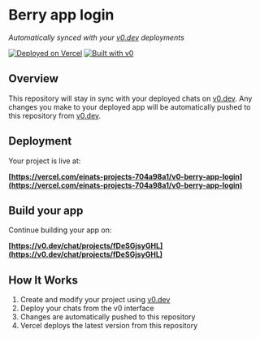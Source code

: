 # Berry app login

*Automatically synced with your [v0.dev](https://v0.dev) deployments*

[![Deployed on Vercel](https://img.shields.io/badge/Deployed%20on-Vercel-black?style=for-the-badge&logo=vercel)](https://vercel.com/einats-projects-704a98a1/v0-berry-app-login)
[![Built with v0](https://img.shields.io/badge/Built%20with-v0.dev-black?style=for-the-badge)](https://v0.dev/chat/projects/fDeSGjsyGHL)

## Overview

This repository will stay in sync with your deployed chats on [v0.dev](https://v0.dev).
Any changes you make to your deployed app will be automatically pushed to this repository from [v0.dev](https://v0.dev).

## Deployment

Your project is live at:

**[https://vercel.com/einats-projects-704a98a1/v0-berry-app-login](https://vercel.com/einats-projects-704a98a1/v0-berry-app-login)**

## Build your app

Continue building your app on:

**[https://v0.dev/chat/projects/fDeSGjsyGHL](https://v0.dev/chat/projects/fDeSGjsyGHL)**

## How It Works

1. Create and modify your project using [v0.dev](https://v0.dev)
2. Deploy your chats from the v0 interface
3. Changes are automatically pushed to this repository
4. Vercel deploys the latest version from this repository